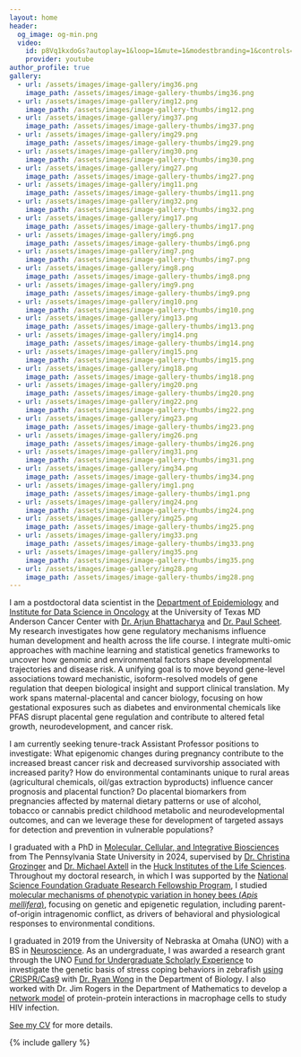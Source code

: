 ```yaml
---
layout: home
header:
  og_image: og-min.png
  video:
    id: p8Vq1kxdoGs?autoplay=1&loop=1&mute=1&modestbranding=1&controls=0&playlist=p8Vq1kxdoGs
    provider: youtube
author_profile: true
gallery:
  - url: /assets/images/image-gallery/img36.png
    image_path: /assets/images/image-gallery-thumbs/img36.png
  - url: /assets/images/image-gallery/img12.png
    image_path: /assets/images/image-gallery-thumbs/img12.png
  - url: /assets/images/image-gallery/img37.png
    image_path: /assets/images/image-gallery-thumbs/img37.png
  - url: /assets/images/image-gallery/img29.png
    image_path: /assets/images/image-gallery-thumbs/img29.png
  - url: /assets/images/image-gallery/img30.png
    image_path: /assets/images/image-gallery-thumbs/img30.png
  - url: /assets/images/image-gallery/img27.png
    image_path: /assets/images/image-gallery-thumbs/img27.png
  - url: /assets/images/image-gallery/img11.png
    image_path: /assets/images/image-gallery-thumbs/img11.png
  - url: /assets/images/image-gallery/img32.png
    image_path: /assets/images/image-gallery-thumbs/img32.png
  - url: /assets/images/image-gallery/img17.png
    image_path: /assets/images/image-gallery-thumbs/img17.png
  - url: /assets/images/image-gallery/img6.png
    image_path: /assets/images/image-gallery-thumbs/img6.png
  - url: /assets/images/image-gallery/img7.png
    image_path: /assets/images/image-gallery-thumbs/img7.png
  - url: /assets/images/image-gallery/img8.png
    image_path: /assets/images/image-gallery-thumbs/img8.png
  - url: /assets/images/image-gallery/img9.png
    image_path: /assets/images/image-gallery-thumbs/img9.png
  - url: /assets/images/image-gallery/img10.png
    image_path: /assets/images/image-gallery-thumbs/img10.png
  - url: /assets/images/image-gallery/img13.png
    image_path: /assets/images/image-gallery-thumbs/img13.png
  - url: /assets/images/image-gallery/img14.png
    image_path: /assets/images/image-gallery-thumbs/img14.png
  - url: /assets/images/image-gallery/img15.png
    image_path: /assets/images/image-gallery-thumbs/img15.png
  - url: /assets/images/image-gallery/img18.png
    image_path: /assets/images/image-gallery-thumbs/img18.png
  - url: /assets/images/image-gallery/img20.png
    image_path: /assets/images/image-gallery-thumbs/img20.png
  - url: /assets/images/image-gallery/img22.png
    image_path: /assets/images/image-gallery-thumbs/img22.png
  - url: /assets/images/image-gallery/img23.png
    image_path: /assets/images/image-gallery-thumbs/img23.png
  - url: /assets/images/image-gallery/img26.png
    image_path: /assets/images/image-gallery-thumbs/img26.png
  - url: /assets/images/image-gallery/img31.png
    image_path: /assets/images/image-gallery-thumbs/img31.png
  - url: /assets/images/image-gallery/img34.png
    image_path: /assets/images/image-gallery-thumbs/img34.png
  - url: /assets/images/image-gallery/img1.png
    image_path: /assets/images/image-gallery-thumbs/img1.png
  - url: /assets/images/image-gallery/img24.png
    image_path: /assets/images/image-gallery-thumbs/img24.png
  - url: /assets/images/image-gallery/img25.png
    image_path: /assets/images/image-gallery-thumbs/img25.png
  - url: /assets/images/image-gallery/img33.png
    image_path: /assets/images/image-gallery-thumbs/img33.png
  - url: /assets/images/image-gallery/img35.png
    image_path: /assets/images/image-gallery-thumbs/img35.png
  - url: /assets/images/image-gallery/img28.png
    image_path: /assets/images/image-gallery-thumbs/img28.png
---
```


I am a postdoctoral data scientist in the [Department of Epidemiology](https://www.mdanderson.org/research/departments-labs-institutes/departments-divisions/epidemiology.html) and [Institute for Data Science in Oncology](https://www.mdanderson.org/research/departments-labs-institutes/institutes/institute-for-data-science-in-oncology.html) at the University of Texas MD Anderson Cancer Center with [Dr. Arjun Bhattacharya](https://bhattacharya-lab.com) and [Dr. Paul Scheet](http://scheet.org). My research investigates how gene regulatory mechanisms influence human development and health across the life course. I integrate multi-omic approaches with machine learning and statistical genetics frameworks to uncover how genomic and environmental factors shape developmental trajectories and disease risk. A unifying goal is to move beyond gene-level associations toward mechanistic, isoform-resolved models of gene regulation that deepen biological insight and support clinical translation. My work spans maternal-placental and cancer biology, focusing on how gestational exposures such as diabetes and environmental chemicals like PFAS disrupt placental gene regulation and contribute to altered fetal growth, neurodevelopment, and cancer risk.

I am currently seeking tenure-track Assistant Professor positions to investigate: What epigenomic changes during pregnancy contribute to the increased breast cancer risk and decreased survivorship associated with increased parity? How do environmental contaminants unique to rural areas (agricultural chemicals, oil/gas extraction byproducts) influence cancer prognosis and placental function? Do placental biomarkers from pregnancies affected by maternal dietary patterns or use of alcohol, tobacco or cannabis predict childhood metabolic and neurodevelopmental outcomes, and can we leverage these for development of targeted assays for detection and prevention in vulnerable populations? 

I graduated with a PhD in [Molecular, Cellular, and Integrative Biosciences](https://www.huck.psu.edu/graduate-programs/molecular-cellular-and-integrative-biosciences) from The Pennsylvania State University in 2024, supervised by [Dr. Christina Grozinger](https://www.grozingerlab.com/) and [Dr. Michael Axtell](https://sites.psu.edu/axtell/) in the [Huck Institutes of the Life Sciences](https://www.huck.psu.edu). Throughout my doctoral research, in which I was supported by the [National Science Foundation Graduate Research Fellowship Program](https://www.nsfgrfp.org), I studied [molecular mechanisms of phenotypic variation in honey bees (*Apis mellifera*)](https://etda.libraries.psu.edu/catalog/19186stb5321), focusing on genetic and epigenetic regulation, including parent-of-origin intragenomic conflict, as drivers of behavioral and physiological responses to environmental conditions. 

I graduated in 2019 from the University of Nebraska at Omaha (UNO) with a BS in [Neuroscience](https://www.unomaha.edu/college-of-arts-and-sciences/neuroscience/index.php). As an undergraduate, I was awarded a research grant through the UNO [Fund for Undergraduate Scholarly Experience](https://www.google.com/search?client=safari&rls=en&q=unomaha+fuse&ie=UTF-8&oe=UTF-8) to investigate the genetic basis of stress coping behaviors in zebrafish [using CRISPR/Cas9](https://digitalcommons.unomaha.edu/srcaf/2019/Schedule/23/) with [Dr. Ryan Wong](https://wonglab.unomaha.community) in the Department of Biology. I also worked with Dr. Jim Rogers in the Department of Mathematics to develop a [network model](https://digitalcommons.unomaha.edu/srcaf/2019/Schedule/118/) of protein-protein interactions in macrophage cells to study HIV infection.

[See my CV](/assets/docs/CV_STB_081625.pdf) for more details.

{% include gallery %}
